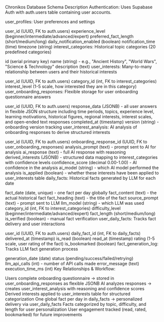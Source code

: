 Chronikos Database Schema Description
Authentication: Uses Supabase Auth with auth.users table containing user accounts.

user_profiles: User preferences and settings

user_id (UUID, FK to auth.users)
experience_level (beginner/intermediate/advanced/expert)
preferred_fact_length (short/medium/long)
daily_notification_enabled (boolean)
notification_time (time)
timezone (string)
interest_categories: Historical topic categories (20 predefined categories)

id (serial primary key)
name (string) - e.g., "Ancient History", "World Wars", "Science & Technology"
description (text)
user_interests: Many-to-many relationship between users and their historical interests

user_id (UUID, FK to auth.users)
category_id (int, FK to interest_categories)
interest_level (1-5 scale, how interested they are in this category)
user_onboarding_responses: Flexible storage for user onboarding questionnaire answers

user_id (UUID, FK to auth.users)
response_data (JSONB) - all user answers in flexible JSON structure including time periods, topics, experience level, learning motivations, historical figures, regional interests, interest scales, and open-ended text responses
completed_at (timestamp)
version (string) - onboarding version tracking
user_interest_analysis: AI analysis of onboarding responses to derive structured interests

user_id (UUID, FK to auth.users)
onboarding_response_id (UUID, FK to user_onboarding_responses)
analysis_prompt (text) - prompt sent to AI for analysis
ai_response (text) - full AI response with reasoning
derived_interests (JSONB) - structured data mapping to interest_categories with confidence levels
confidence_score (decimal 0.00-1.00) - AI confidence in the analysis
ai_model (string) - which AI model performed the analysis
is_applied (boolean) - whether these interests have been applied to user_interests table
daily_facts: Historical facts generated by LLM for each date

fact_date (date, unique) - one fact per day globally
fact_content (text) - the actual historical fact
fact_heading (text) - the title of the fact
source_prompt (text) - prompt sent to LLM
llm_model (string) - which LLM was used
category_id (int, FK to interest_categories)
difficulty_level (beginner/intermediate/advanced/expert)
fact_length (short/medium/long)
is_verified (boolean) - manual fact verification
user_daily_facts: Tracks fact delivery and user interactions

user_id (UUID, FK to auth.users)
daily_fact_id (int, FK to daily_facts)
delivered_at (timestamp)
is_read (boolean)
read_at (timestamp)
rating (1-5 scale, user rating of the fact)
is_bookmarked (boolean)
fact_generation_log: Tracks LLM fact generation process

generation_date (date)
status (pending/success/failed/retrying)
llm_api_calls (int) - number of API calls made
error_message (text)
execution_time_ms (int)
Key Relationships & Workflow:

Users complete onboarding questionnaire → stored in user_onboarding_responses as flexible JSONB
AI analyzes responses → creates user_interest_analysis with reasoning and confidence scores
Derived interests applied to user_interests table for structured categorization
One global fact per day in daily_facts → personalized delivery via user_daily_facts
Facts categorized by topic, difficulty, and length for user personalization
User engagement tracked (read, rated, bookmarked) for future improvements
